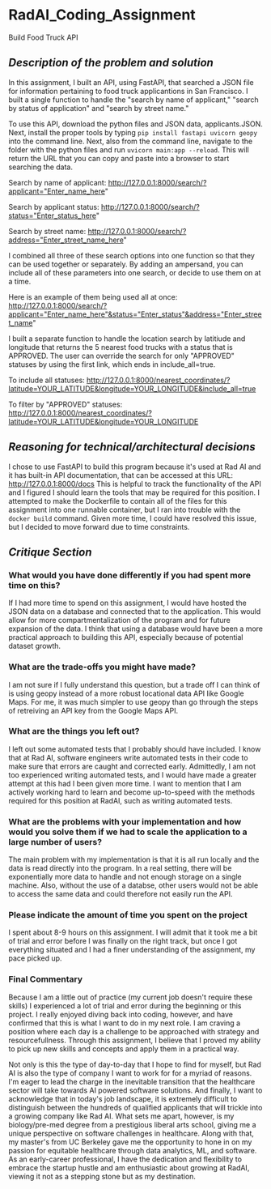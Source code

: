 # RadAI_Coding_Assignment
Build Food Truck API


## _Description of the problem and solution_
In this assignment, I built an API, using FastAPI, that searched a JSON file for information pertaining to food truck applicantions in San Francisco. I built a single function to handle the "search by name of applicant," "search by status of application" and "search by street name." 

To use this API, download the python files and JSON data, applicants.JSON. Next, install the proper tools by typing `pip install fastapi uvicorn geopy` into the command line. Next, also from the command line, navigate to the folder with the python files and run `uvicorn main:app --reload`. This will return the URL that you can copy and paste into a browser to start searching the data.

Search by name of applicant: http://127.0.0.1:8000/search/?applicant="Enter_name_here"

Search by applicant status: http://127.0.0.1:8000/search/?status="Enter_status_here"

Search by street name: http://127.0.0.1:8000/search/?address="Enter_street_name_here"

I combined all three of these search options into one function so that they can be used together or separately. By adding an ampersand, you can include all of these parameters into one search, or decide to use them on at a time. 

Here is an example of them being used all at once: http://127.0.0.1:8000/search/?applicant="Enter_name_here"&status="Enter_status"&address="Enter_street_name"

I built a separate function to handle the location search by latitiude and longitude that returns the 5 nearest food trucks with a status that is APPROVED. The user can override the search for only "APPROVED" statuses by using the first link, which ends in include_all=true.

To include all statuses:
http://127.0.0.1:8000/nearest_coordinates/?latitude=YOUR_LATITUDE&longitude=YOUR_LONGITUDE&include_all=true

To filter by "APPROVED" statuses:
http://127.0.0.1:8000/nearest_coordinates/?latitude=YOUR_LATITUDE&longitude=YOUR_LONGITUDE


## _Reasoning for technical/architectural decisions_
I chose to use FastAPI to build this program because it's used at Rad AI and it has built-in API documentation, that can be accessed at this URL: http://127.0.0.1:8000/docs
This is helpful to track the functionality of the API and I figured I should learn the tools that may be required for this position. I attempted to make the Dockerfile to contain all of the files for this assignment into one runnable container, but I ran into trouble with the `docker build` command. Given more time, I could have resolved this issue, but I decided to move forward due to time constraints. 

## _Critique Section_

### What would you have done differently if you had spent more time on this?

If I had more time to spend on this assignment, I would have hosted the JSON data on a database and connected that to the application. This would allow for more compartmentalization of the program and for future expansion of the data. I think that using a database would have been a more practical approach to building this API, especially because of potential dataset growth. 

### What are the trade-offs you might have made?

I am not sure if I fully understand this question, but a trade off I can think of is using geopy instead of a more robust locational data API like Google Maps. For me, it was much simpler to use geopy than go through the steps of retreiving an API key from the Google Maps API. 

### What are the things you left out?

I left out some automated tests that I probably should have included. I know that at Rad AI, software engineers write automated tests in their code to make sure that errors are caught and corrected early. Admittedly, I am not too experienced writing automated tests, and I would have made a greater attempt at this had I been given more time. I want to mention that I am actively working hard to learn and become up-to-speed with the methods required for this position at RadAI, such as writing automated tests.

### What are the problems with your implementation and how would you solve them if we had to scale the application to a large number of users?

The main problem with my implementation is that it is all run locally and the data is read directly into the program. In a real setting, there will be exponentially more data to handle and not enough storage on a single machine. Also, without the use of a databse, other users would not be able to access the same data and could therefore not easily run the API.

### Please indicate the amount of time you spent on the project

I spent about 8-9 hours on this assignment. I will admit that it took me a bit of trial and error before I was finally on the right track, but once I got everything situated and I had a finer understanding of the assignment, my pace picked up. 

### Final Commentary

Because I am a little out of practice (my current job doesn't require these skills) I experienced a lot of trial and error during the beginning or this project. I really enjoyed diving back into coding, however, and have confirmed that this is what I want to do in my next role. I am craving a position where each day is a challenge to be approached with strategy and resourcefullness. Through this assignment, I believe that I proved my ability to pick up new skills and concepts and apply them in a practical way. 

Not only is this the type of day-to-day that I hope to find for myself, but Rad AI is also the type of company I want to work for for a myriad of reasons. I'm eager to lead the charge in the inevitable transition that the healthcare sector will take towards AI powered software solutions. And finally, I want to acknowledge that in today's job landscape, it is extremely difficult to distinguish between the hundreds of qualified applicants that will trickle into a growing company like Rad AI. What sets me apart, however, is my biology/pre-med degree from a prestigious liberal arts school, giving me a unique perspective on software challenges in healthcare. Along with that, my master's from UC Berkeley gave me the opportunity to hone in on my passion for equitable healthcare through data analytics, ML, and software. As an early-career professional, I have the dedication and flexibility to embrace the startup hustle and am enthusiastic about growing at RadAI, viewing it not as a stepping stone but as my destination.

